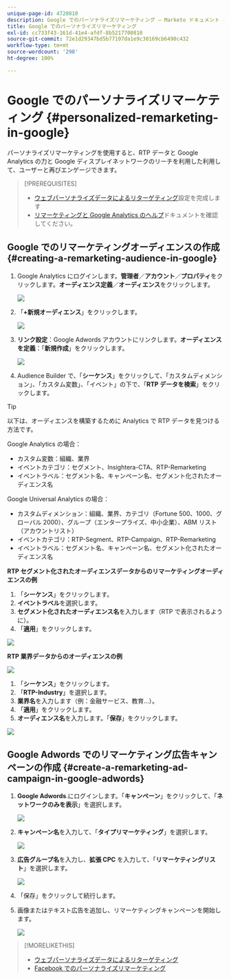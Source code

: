 ```yaml
---
unique-page-id: 4720810
description: Google でのパーソナライズリマーケティング — Marketo ドキュメント - 製品ドキュメント
title: Google でのパーソナライズリマーケティング
exl-id: cc733f43-161d-41e4-afdf-8b5217700810
source-git-commit: 72e1d29347bd5b77107da1e9c30169cb6490c432
workflow-type: tm+mt
source-wordcount: '298'
ht-degree: 100%

---
```


# Google でのパーソナライズリマーケティング {#personalized-remarketing-in-google}

パーソナライズリマーケティングを使用すると、RTP データと  Google Analytics の力と Google ディスプレイネットワークのリーチを利用した利用して、ユーザーと再びエンゲージできます。

>[!PREREQUISITES]
>
>* [ウェブパーソナライズデータによるリターゲティング](/help/marketo/product-docs/web-personalization/website-retargeting/retargeting-with-web-personalization-data.md)設定を完成します
>* [リマーケティングと Google Analytics のヘルプ](https://support.google.com/analytics/topic/2611283?hl=en&amp;ref_topic=3413645)ドキュメントを確認してください。


## Google でのリマーケティングオーディエンスの作成 {#creating-a-remarketing-audience-in-google}

1. Google Analytics にログインします。**管理者**／**アカウント**／**プロパティ**&#x200B;をクリックします。**オーディエンス定義**／**オーディエンス**&#x200B;をクリックします。

   ![](assets/remarketing-ga-screenshots.jpg)

1. 「**+新規オーディエンス**」をクリックします。

   ![](assets/image2015-1-15-17-3a26-3a40.png)

1. **リンク設定**：Google Adwords アカウントにリンクします。**オーディエンスを定義**：「**新規作成**」をクリックします。

   ![](assets/image2015-1-15-17-3a32-3a4.png)

1. Audience Builder で、「**シーケンス**」をクリックして、「カスタムディメンション」、「カスタム変数」、「イベント」の下で、「**RTP データを検索**」をクリックします。

>[!TIP]
>
>以下は、オーディエンスを構築するために Analytics で RTP データを見つける方法です。
>
>Google Analytics の場合：
>
>* カスタム変数：組織、業界
>* イベントカテゴリ：セグメント、Insightera-CTA、RTP-Remarketing
>* イベントラベル：セグメント名、キャンペーン名、セグメント化されたオーディエンス名
>
>Google Universal Analytics の場合：
>
>* カスタムディメンション：組織、業界、カテゴリ（Fortune 500、1000、グローバル 2000）、グループ（エンタープライズ、中小企業）、ABM リスト（アカウントリスト）
>* イベントカテゴリ：RTP-Segment、RTP-Campaign、RTP-Remarketing
>* イベントラベル：セグメント名、キャンペーン名、セグメント化されたオーディエンス名


**RTP セグメント化されたオーディエンスデータからのリマーケティングオーディエンスの例**

1. 「**シーケンス**」をクリックします。
1. **イベントラベル**&#x200B;を選択します。
1. **セグメント化されたオーディエンス名**&#x200B;を入力します（RTP で表示されるように）。
1. 「**適用**」をクリックします。

![](assets/image2015-2-10-14-3a51-3a43.png)

**RTP 業界データからのオーディエンスの例**

![](assets/image2015-1-15-17-3a36-3a5.png)

1. 「**シーケンス**」をクリックします。
1. 「**RTP-Industry**」を選択します。
1. **業界名**&#x200B;を入力します（例：金融サービス、教育…）。
1. 「**適用**」をクリックします。
1. **オーディエンス名**&#x200B;を入力します。「**保存**」をクリックします。

![](assets/image2015-1-15-18-3a29-3a16.png)

## Google Adwords でのリマーケティング広告キャンペーンの作成 {#create-a-remarketing-ad-campaign-in-google-adwords}

1. **Google Adwords**.にログインします。「**キャンペーン**」をクリックして、「**ネットワークのみを表示**」を選択します。

   ![](assets/image2015-1-15-18-3a31-3a58.png)

1. **キャンペーン名**&#x200B;を入力して、「**タイプリマーケティング**」を選択します。

   ![](assets/image2015-1-15-18-3a35-3a7.png)

1. **広告グループ名**&#x200B;を入力し、**拡張 CPC** を入力して、「**リマーケティングリスト**」を選択します。

   ![](assets/image2015-1-15-18-3a51-3a57.png)

1. 「保存」をクリックして続行します。
1. 画像またはテキスト広告を追加し、リマーケティングキャンペーンを開始します。

   ![](assets/image2015-1-15-18-3a47-3a21.png)

>[!MORELIKETHIS]
>
>* [ウェブパーソナライズデータによるリターゲティング](/help/marketo/product-docs/web-personalization/website-retargeting/retargeting-with-web-personalization-data.md)
>* [Facebook でのパーソナライズリマーケティング](/help/marketo/product-docs/web-personalization/website-retargeting/personalized-remarketing-in-facebook.md)


